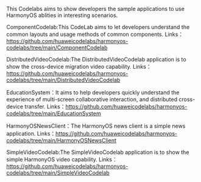 This Codelabs aims to show developers the sample applications to use HarmonyOS ablities in interesting scenarios.

ComponentCodelab:This CodeLab aims to let developers understand the common layouts and usage methods of common components.
Links：https://github.com/huaweicodelabs/harmonyos-codelabs/tree/main/ComponentCodelab

DistributedVideoCodelab:The DistributedVideoCodelab application is to show the cross-device migration video capability.
Links：https://github.com/huaweicodelabs/harmonyos-codelabs/tree/main/DistributedVideoCodelab

EducationSystem：It aims to help developers quickly understand the experience of multi-screen collaborative interaction, and distributed cross-device transfer.
Links：https://github.com/huaweicodelabs/harmonyos-codelabs/tree/main/EducationSystem

HarmonyOSNewsClient：The HarmonyOS news client is a simple news application.
Links：https://github.com/huaweicodelabs/harmonyos-codelabs/tree/main/HarmonyOSNewsClient

SimpleVideoCodelab:The SimpleVideoCodelab application is to show the simple HarmonyOS video capability.
Links：https://github.com/huaweicodelabs/harmonyos-codelabs/tree/main/SimpleVideoCodelab
